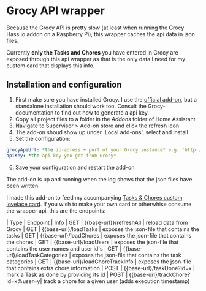 # Grocy API wrapper

Because the Grocy API is pretty slow (at least when running the Grocy Hass.io addon on a Raspberry Pi), this wrapper caches the api data in json files.

Currently **only the Tasks and Chores** you have entered in Grocy are exposed through this api wrapper as that is the only data I need for my custom card that displays this info.


## Installation and configuration

1. First make sure you have installed Grocy. I use the [official add-on](https://github.com/hassio-addons/addon-grocy), but a standalone installation should work too.
Consult the Grocy-documentation to find out how to generate a api key.
2. Copy all project files to a folder in the *Addons* folder of Home Assistant
3. Navigate to Supervisor > Add-on store and click the refresh icon
4. The add-on shoud show up under 'Local add-ons', select and install
5. Set the configuration:
```yaml
grocyApiUrl: *the ip-adress + port of your Grocy instance* e.g. 'http://192.168.1.5:9192' 
apiKey: *the api key you got from Grocy*
```
6. Save your configuration and restart the add-on

The add-on is up and running when the log shows that the json files have been written.

I made this add-on to feed my accompanying [Tasks & Chores custom lovelace card](https://github.com/kdw2060/hassio-custom-cards/tree/master/grocy-chores-tasks). If you wish to make your own card or otherwhise consume the wrapper api, this are the endpoints:

| Type | Endpoint | Info
| GET | {{base-url}}/refreshAll | reload data from Grocy
| GET | {{base-url}/loadTasks | exposes the json-file that contains the tasks
| GET | {{base-url}/loadChores | exposes the json-file that contains the chores
| GET | {{base-url}/loadUsers | exposes the json-file that contains the user names and user id's
| GET | {{base-url}/loadTaskCategories | exposes the json-file that contains the task categories
| GET | {{base-url}/loadChoreTrackInfo | exposes the json-file that contains extra chore information
| POST | {{base-url}/taskDone?id=x | mark a Task as done by providing its id
| POST | {{base-url}/trackChore?id=x%user=y| track a chore for a given user (adds execution timestamp)
